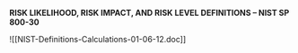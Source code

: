 
**RISK LIKELIHOOD, RISK IMPACT, AND RISK LEVEL DEFINITIONS – NIST SP 800-30**

![[NIST-Definitions-Calculations-01-06-12.doc]]

